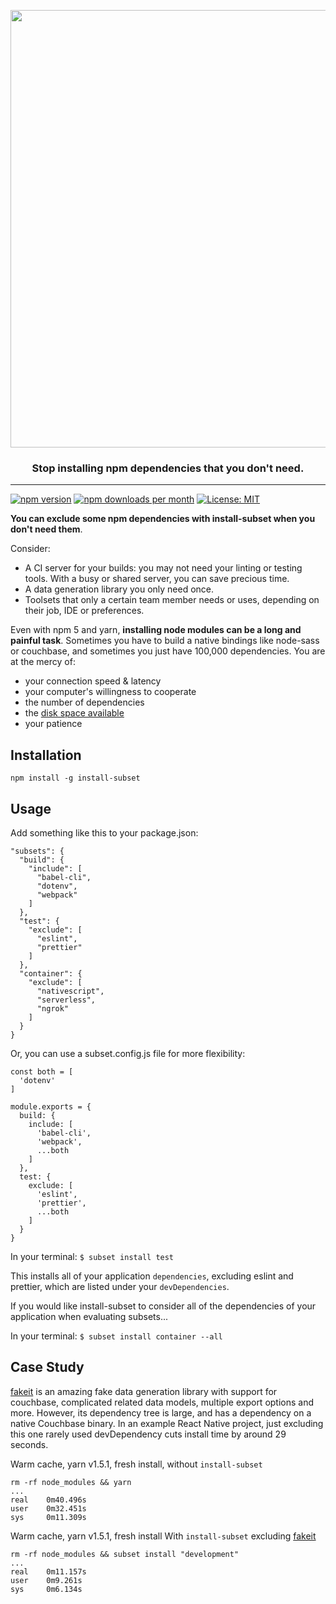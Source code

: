 <p align="center">
  <img src="https://raw.githubusercontent.com/tabrindle/install-subset/master/logo.png" align="center"  width="700px"/>
  <h3 align="center">Stop installing npm dependencies that you don't need.</h3>
  <hr/>
</p>

[![npm version](https://badge.fury.io/js/install-subset.svg)](https://badge.fury.io/js/install-subset)
[![npm downloads per month](https://img.shields.io/npm/dm/install-subset.svg?maxAge=86400)](https://www.npmjs.com/package/install-subset)
[![License: MIT](https://img.shields.io/badge/License-MIT-yellow.svg)](https://opensource.org/licenses/MIT)

**You can exclude some npm dependencies with install-subset when you don't need them**.

Consider:
- A CI server for your builds: you may not need your linting or testing tools. With a busy or shared server, you can save precious time.
- A data generation library you only need once.
- Toolsets that only a certain team member needs or uses, depending on their job, IDE or preferences.

Even with npm 5 and yarn, **installing node modules can be a long and painful task**. Sometimes you have to build a native bindings like node-sass or couchbase, and sometimes you just have 100,000 dependencies. You are at the mercy of:
- your connection speed & latency
- your computer's willingness to cooperate
- the number of dependencies
- the [disk space available](http://devhumor.com/content/uploads/images/August2017/node-modules.jpg)
- your patience

## Installation

`npm install -g install-subset`

## Usage
Add something like this to your package.json:
```
"subsets": {
  "build": {
    "include": [
      "babel-cli",
      "dotenv",
      "webpack"
    ]
  },
  "test": {
    "exclude": [
      "eslint",
      "prettier"
    ]
  },
  "container": {
    "exclude": [
      "nativescript",
      "serverless",
      "ngrok"
    ]
  }
}
```

Or, you can use a subset.config.js file for more flexibility:
```
const both = [
  'dotenv'
]

module.exports = {
  build: {
    include: [
      'babel-cli',
      'webpack',
      ...both
    ]
  },
  test: {
    exclude: [
      'eslint',
      'prettier',
      ...both
    ]
  }
}
```

In your terminal: `$ subset install test`

This installs all of your application `dependencies`, excluding eslint and prettier, which are listed under your `devDependencies`. 

If you would like install-subset to consider all of the dependencies of your application when evaluating subsets...

In your terminal: `$ subset install container --all`

## Case Study

[fakeit](https://github.com/bentonam/fakeit) is an amazing fake data generation library with support for couchbase, complicated related data models, multiple export options and more. However, its dependency tree is large, and has a dependency on a native Couchbase binary. In an example React Native project, just excluding this one rarely used devDependency cuts install time by around 29 seconds. 

Warm cache, yarn v1.5.1, fresh install, without `install-subset`
```
rm -rf node_modules && yarn
...
real    0m40.496s
user    0m32.451s
sys     0m11.309s
```

Warm cache, yarn v1.5.1, fresh install  With `install-subset` excluding [fakeit](https://github.com/bentonam/fakeit)
```
rm -rf node_modules && subset install "development"
...
real    0m11.157s
user    0m9.261s
sys     0m6.134s
```

